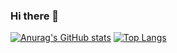 ### Hi there 👋
[![Anurag's GitHub stats](https://github-readme-stats.vercel.app/api?username=britesma&count_private=true&hide=prs&show_icons=true&theme=nightowl)](https://github.com/anuraghazra/github-readme-stats)
[![Top Langs](https://github-readme-stats.vercel.app/api/top-langs/?username=britesma&show_icons=true&theme=nightowl&langs_count=8&layout=compact)](https://github.com/anuraghazra/github-readme-stats)
